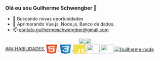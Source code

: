 ### Olá eu sou Guilherme Schwengber 👋

- 🔭 Buscando novas oportunidades
- 🌱 Aprimorando Vue.js, Node.js, Banco de dados.
- 📫 contato.guilhermeschwengber@gmail.com

<div align="center">
  <a href="https://github.com/GuilhermeSchwengber20">
  <img height="180em" src="https://github-readme-stats.vercel.app/api?username=GuilhermeSchwengber20&show_icons=true&theme=dark&include_all_commits=true&count_private=true"/>
  <img height="180em" src="https://github-readme-stats.vercel.app/api/top-langs/?username=GuilhermeSchwengber20&layout=compact&langs_count=7&theme=dark"/>
</div>
### HABILIDADES
  <img align="center" alt="Guilherme-HTML" height="30" width="40" src="https://raw.githubusercontent.com/devicons/devicon/master/icons/html5/html5-original.svg">
  <img align="center" alt="Guilherme-CSS" height="30" width="40" src="https://raw.githubusercontent.com/devicons/devicon/master/icons/css3/css3-original.svg">
  <img align="center" alt="Guilherme-Js" height="30" width="40" src="https://raw.githubusercontent.com/devicons/devicon/master/icons/javascript/javascript-plain.svg">
  <img align="center" alt "Guilherme-VUEJS" height="30" width="40" src="https://cdn.jsdelivr.net/gh/devicons/devicon/icons/vuejs/vuejs-original-wordmark.svg" />
  <img align="center" alt "Guilherme-VUETIFY" height="30" width="40" src="https://cdn.jsdelivr.net/gh/devicons/devicon/icons/vuetify/vuetify-original.svg" />
  <img align="center" alt="Guilherme-node" height="30" width="40"src="https://cdn.jsdelivr.net/gh/devicons/devicon/icons/nodejs/nodejs-original.svg" />

  

